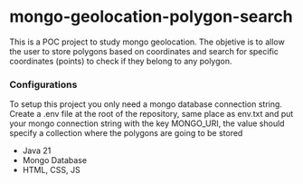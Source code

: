 # mongo-geolocation-polygon-search
This is a POC project to study mongo geolocation. The objetive is to allow the user to store polygons based on coordinates and search for specific coordinates (points) to check if they belong to any polygon.

### Configurations
To setup this project you only need a mongo database connection string. Create a .env file at the root of the repository, same place as env.txt and put your mongo connection string with the key MONGO_URI, the value should specify a collection where the polygons are going to be stored

- Java 21
- Mongo Database
- HTML, CSS, JS
